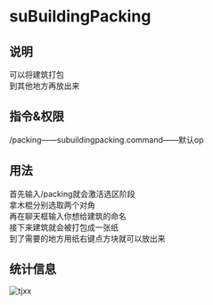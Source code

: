 # suBuildingPacking
## 说明
可以将建筑打包 <br>
到其他地方再放出来
## 指令&权限
/packing——subuildingpacking.command——默认op
## 用法
首先输入/packing就会激活选区阶段<br>
拿木棍分别选取两个对角<br>
再在聊天框输入你想给建筑的命名<br>
接下来建筑就会被打包成一张纸<br>
到了需要的地方用纸右键点方块就可以放出来
## 统计信息
![tjxx](https://bstats.org/signatures/bukkit/suBuildingPacking.svg)
